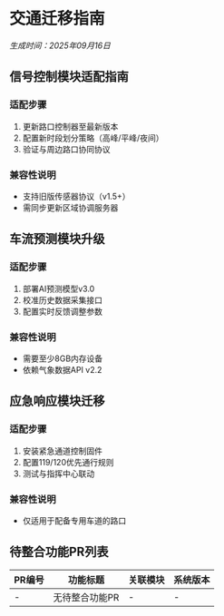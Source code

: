 ﻿# 交通迁移指南
*生成时间：2025年09月16日*

## 信号控制模块适配指南
### 适配步骤
1. 更新路口控制器至最新版本
2. 配置新时段划分策略（高峰/平峰/夜间）
3. 验证与周边路口协同协议
### 兼容性说明
- 支持旧版传感器协议（v1.5+）
- 需同步更新区域协调服务器

## 车流预测模块升级
### 适配步骤
1. 部署AI预测模型v3.0
2. 校准历史数据采集接口
3. 配置实时反馈调整参数
### 兼容性说明
- 需要至少8GB内存设备
- 依赖气象数据API v2.2

## 应急响应模块迁移
### 适配步骤
1. 安装紧急通道控制固件
2. 配置119/120优先通行规则
3. 测试与指挥中心联动
### 兼容性说明
- 仅适用于配备专用车道的路口

## 待整合功能PR列表
| PR编号 | 功能标题 | 关联模块 | 系统版本 |
|--------|----------|----------|----------|
| - | 无待整合功能PR | - | - |